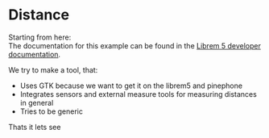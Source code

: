 # Distance

Starting from here:  
The documentation for this example can be found in the [Librem 5 developer
documentation](https://developer.puri.sm/Librem5/Apps/Examples/).

We try to make a tool, that:

- Uses GTK because we want to get it on the librem5 and pinephone
- Integrates sensors and external measure tools for measuring distances in general
- Tries to be generic

Thats it lets see
